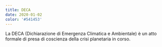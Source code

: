 ```yaml
---
title: DECA
date: 2020-01-02
color: '#541453'
---
```


La DECA (Dichiarazione di Emergenza Climatica e Ambientale) è un atto formale di presa di coscienza della crisi planetaria in corso.